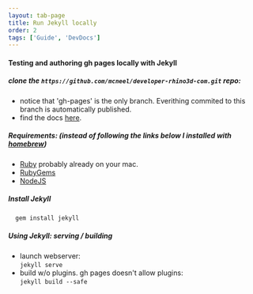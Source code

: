 ```yaml
---
layout: tab-page
title: Run Jekyll locally
order: 2
tags: ['Guide', 'DevDocs']
---
```

#### Testing and authoring gh pages locally with Jekyll


##### clone the ```https://github.com/mcneel/developer-rhino3d-com.git``` repo:  
 - notice that 'gh-pages' is the only branch.  Everithing commited to this branch is automatically published.
 - find the docs [here](http://mcneel.github.io/developer-rhino3d-com).  

##### Requirements: (instead of following the links below I installed with [homebrew](http://brew.sh/))
 - [Ruby](http://www.ruby-lang.org/en/downloads/) probably already on your mac.  
 - [RubyGems](http://rubygems.org/pages/download)  
 - [NodeJS](NodeJS)  

##### Install Jekyll  
 ```bash
   gem install jekyll
 ```

##### Using Jekyll: serving / building
  - launch webserver:  
    ```jekyll serve```
  - build w/o plugins.  gh pages doesn't allow plugins:  
    ```jekyll build --safe```
